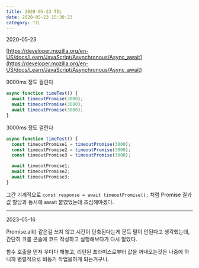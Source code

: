 ```yaml
---
title: 2020-05-23 TIL
date: 2020-05-23 15:30:23
category: TIL
---
```


2020-05-23


[https://developer.mozilla.org/en-US/docs/Learn/JavaScript/Asynchronous/Async_await](https://developer.mozilla.org/en-US/docs/Learn/JavaScript/Asynchronous/Async_await)


9000ms 정도 걸린다
```js
async function timeTest() {
  await timeoutPromise(3000);
  await timeoutPromise(3000);
  await timeoutPromise(3000);
}
```

3000ms 정도 걸린다
```js
async function timeTest() {
  const timeoutPromise1 = timeoutPromise(3000);
  const timeoutPromise2 = timeoutPromise(3000);
  const timeoutPromise3 = timeoutPromise(3000);

  await timeoutPromise1;
  await timeoutPromise2;
  await timeoutPromise3;
}
```

그간 기계적으로 `const response = await timeoutPromise();` 처럼 Promise 결과값 할당과 동시에 await 붙였었는데 조심해야겠다.

---

2023-05-16

Promise.all() 같은걸 쓰지 않고 시간이 단축된다는게 문득 말이 안된다고 생각했는데, 간단히 크롬 콘솔에 코드 작성하고 실행해보다가 다시 알았다.

함수 호출을 먼저 우다다 해놓고, 리턴된 프라미스로부터 값을 꺼내오는것은 나중에 하니까 병렬적으로 비동기 작업을하게 되는거구나.
